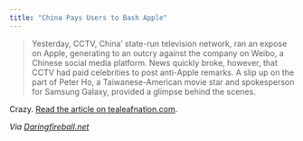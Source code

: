 ```yaml
---
title: "China Pays Users to Bash Apple"
---
```

<blockquote><p>
  Yesterday, CCTV, China’ state-run television network, ran an expose on Apple, generating to an outcry against the company on Weibo, a Chinese social media platform. News quickly broke, however, that CCTV had paid celebrities to post anti-Apple remarks. A slip up on the part of Peter Ho, a Taiwanese-American movie star and spokesperson for Samsung Galaxy, provided a glimpse behind the scenes.
</p></blockquote>
<p>Crazy. <a href="https://www.tealeafnation.com/2013/03/prominent-weibo-users-paid-to-bash-apple-introducing-chinas-820-party/">Read the article on tealeafnation.com</a>.</p>
<p><em>Via <a href="https://daringfireball.net/linked/2013/03/16/weibo">Daringfireball.net</a></em></p>
